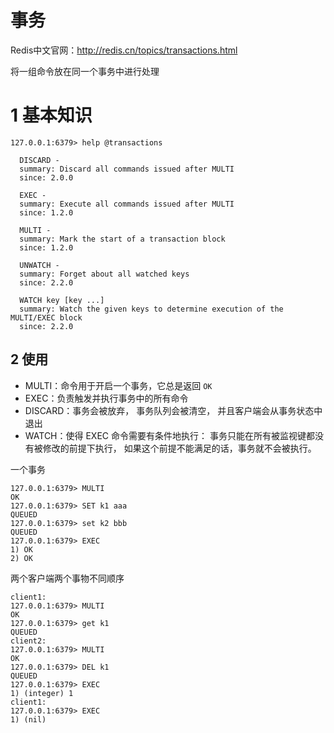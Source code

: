 # 事务

Redis中文官网：http://redis.cn/topics/transactions.html

将一组命令放在同一个事务中进行处理

# 1 基本知识

```
127.0.0.1:6379> help @transactions

  DISCARD -
  summary: Discard all commands issued after MULTI
  since: 2.0.0

  EXEC -
  summary: Execute all commands issued after MULTI
  since: 1.2.0

  MULTI -
  summary: Mark the start of a transaction block
  since: 1.2.0

  UNWATCH -
  summary: Forget about all watched keys
  since: 2.2.0

  WATCH key [key ...]
  summary: Watch the given keys to determine execution of the MULTI/EXEC block
  since: 2.2.0
```

## 2 使用

- MULTI：命令用于开启一个事务，它总是返回 `OK`
- EXEC：负责触发并执行事务中的所有命令
- DISCARD：事务会被放弃， 事务队列会被清空， 并且客户端会从事务状态中退出
- WATCH：使得 EXEC 命令需要有条件地执行： 事务只能在所有被监视键都没有被修改的前提下执行， 如果这个前提不能满足的话，事务就不会被执行。



一个事务

```
127.0.0.1:6379> MULTI 
OK
127.0.0.1:6379> SET k1 aaa
QUEUED
127.0.0.1:6379> set k2 bbb
QUEUED
127.0.0.1:6379> EXEC
1) OK
2) OK
```

两个客户端两个事物不同顺序

```
client1:
127.0.0.1:6379> MULTI
OK
127.0.0.1:6379> get k1
QUEUED
client2:
127.0.0.1:6379> MULTI
OK
127.0.0.1:6379> DEL k1
QUEUED
127.0.0.1:6379> EXEC
1) (integer) 1
client1:
127.0.0.1:6379> EXEC
1) (nil)
```



